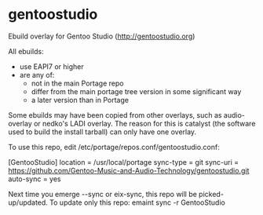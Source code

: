 # gentoostudio
Ebuild overlay for Gentoo Studio (http://gentoostudio.org)

All ebuilds:
* use EAPI7 or higher
* are any of: 
	* not in the main Portage repo
	* differ from the main portage tree version in some significant way
	* a later version than in Portage

Some ebuilds may have been copied from other overlays, such as audio-overlay or nedko's LADI overlay.
The reason for this is catalyst (the software used to build the install tarball) can only have one overlay.

To use this repo, edit /etc/portage/repos.conf/gentoostudio.conf:

[GentooStudio]
location = /usr/local/portage
sync-type = git
sync-uri = https://github.com/Gentoo-Music-and-Audio-Technology/gentoostudio.git
auto-sync = yes

Next time you emerge --sync or eix-sync, this repo will be picked-up/updated.
To update only this repo: emaint sync -r GentooStudio
